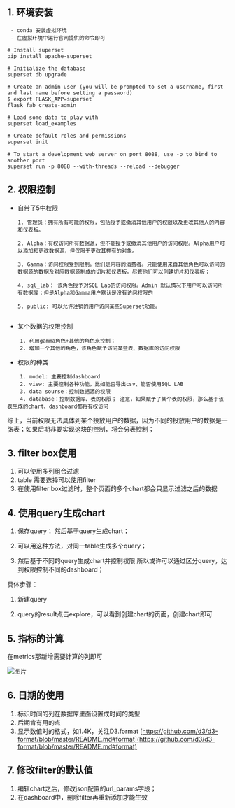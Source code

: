 ## 1. 环境安装
     - conda 安装虚拟环境
     - 在虚拟环境中运行官网提供的命令即可
```   
# Install superset
pip install apache-superset

# Initialize the database
superset db upgrade

# Create an admin user (you will be prompted to set a username, first and last name before setting a password)
$ export FLASK_APP=superset
flask fab create-admin

# Load some data to play with
superset load_examples

# Create default roles and permissions
superset init

# To start a development web server on port 8088, use -p to bind to another port
superset run -p 8088 --with-threads --reload --debugger
```
## 2. 权限控制
- 自带了5中权限
  
    ```
    1. 管理员：拥有所有可能的权限，包括授予或撤消其他用户的权限以及更改其他人的内容和仪表板。
    
    2. Alpha：有权访问所有数据源，但不能授予或撤消其他用户的访问权限。Alpha用户可以添加和更改数据源，但仅限于更改其拥有的对象。
    
    3. Gamma：访问权限受到限制。他们是内容的消费者。只能使用来自其他角色可以访问的数据源的数据及对应数据源制成的切片和仪表板。尽管他们可以创建切片和仪表板；
    
    4. sql_lab： 该角色授予对SQL Lab的访问权限。Admin 默认情况下用户可以访问所有数据库；但是Alpha和Gamma用户默认是没有访问权限的
    
    5. public: 可以允许注销的用户访问某些Superset功能。
      
    ```
    
- 
    某个数据的权限控制

```
    1. 利用gamma角色+其他的角色来控制；
    2. 增加一个其他的角色，该角色赋予访问某些表、数据库的访问权限
```

- 权限的种类
```
    1. model: 主要控制dashboard
    2. view: 主要控制各种功能，比如能否导出csv、能否使用SQL LAB
    3. data sourse：控制数据源的权限
    4. database：控制数据库、表的权限； 注意，如果赋予了某个表的权限，那么基于该表生成的chart、dashboard都将有权访问
```

综上，当前权限无法具体到某个投放用户的数据，因为不同的投放用户的数据是一张表；如果后期非要实现这块的控制，将会分表控制；

## 3. filter box使用
1. 可以使用多列组合过滤
2. table 需要选择可以使用filter
3. 在使用filter box过滤时，整个页面的多个chart都会只显示过滤之后的数据


## 4. 使用query生成chart
1. 保存query； 然后基于query生成chart；

2. 可以用这种方法，对同一table生成多个query；

3. 然后基于不同的query生成chart并控制权限
    所以或许可以通过区分query，达到权限控制不同的dashboard；

  具体步骤：

1. 新建query

2. query的result点击explore，可以看到创建chart的页面，创建chart即可

## 5. 指标的计算
在metrics那新增需要计算的列即可

![图片](https://uploader.shimo.im/f/V6pGaXoecWM3QRj5.png!thumbnail)

## 6. 日期的使用
  1. 标识时间的列在数据库里面设置成时间的类型
  2. 后期肯有用的点
  3. 显示数值时的格式，如1.4K，关注D3.format [https://github.com/d3/d3-format/blob/master/README.md#format](https://github.com/d3/d3-format/blob/master/README.md#format)

## 7. 修改filter的默认值

1. 编辑chart之后，修改json配置的url_params字段；
2. 在dashboard中，删除filter再重新添加才能生效


